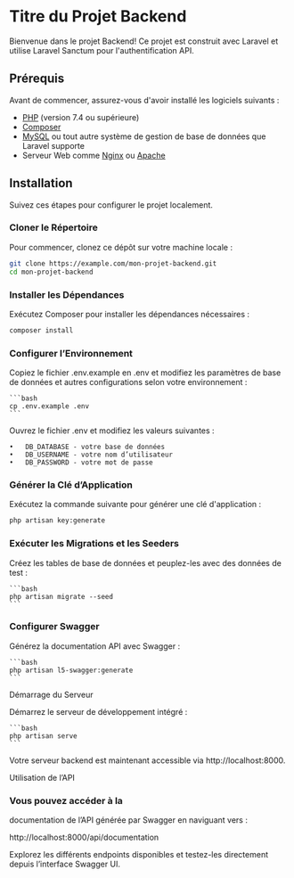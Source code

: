# Titre du Projet Backend

Bienvenue dans le projet Backend! Ce projet est construit avec Laravel et utilise Laravel Sanctum pour l'authentification API.

## Prérequis

Avant de commencer, assurez-vous d'avoir installé les logiciels suivants :
- [PHP](https://www.php.net/) (version 7.4 ou supérieure)
- [Composer](https://getcomposer.org/)
- [MySQL](https://www.mysql.com/) ou tout autre système de gestion de base de données que Laravel supporte
- Serveur Web comme [Nginx](https://nginx.org/) ou [Apache](https://httpd.apache.org/)

## Installation

Suivez ces étapes pour configurer le projet localement.

### Cloner le Répertoire

Pour commencer, clonez ce dépôt sur votre machine locale :

```bash
git clone https://example.com/mon-projet-backend.git
cd mon-projet-backend
```

### Installer les Dépendances

Exécutez Composer pour installer les dépendances nécessaires :

```bash
composer install
```

### Configurer l’Environnement

Copiez le fichier .env.example en .env et modifiez les paramètres de base de données et autres configurations selon votre environnement :
    
    ```bash
    cp .env.example .env
    ```
Ouvrez le fichier .env et modifiez les valeurs suivantes :

	•	DB_DATABASE - votre base de données
	•	DB_USERNAME - votre nom d’utilisateur
	•	DB_PASSWORD - votre mot de passe

### Générer la Clé d’Application

Exécutez la commande suivante pour générer une clé d'application :

```bash
php artisan key:generate
```

### Exécuter les Migrations et les Seeders

Créez les tables de base de données et peuplez-les avec des données de test :
    
    ```bash
    php artisan migrate --seed
    ```

### Configurer Swagger

Générez la documentation API avec Swagger :
    
    ```bash
    php artisan l5-swagger:generate
    ```
Démarrage du Serveur

Démarrez le serveur de développement intégré :
    
    ```bash
    php artisan serve
    ```
Votre serveur backend est maintenant accessible via http://localhost:8000.

Utilisation de l’API

### Vous pouvez accéder à la 

documentation de l’API générée par Swagger en naviguant vers :

http://localhost:8000/api/documentation

Explorez les différents endpoints disponibles et testez-les directement depuis l’interface Swagger UI.

